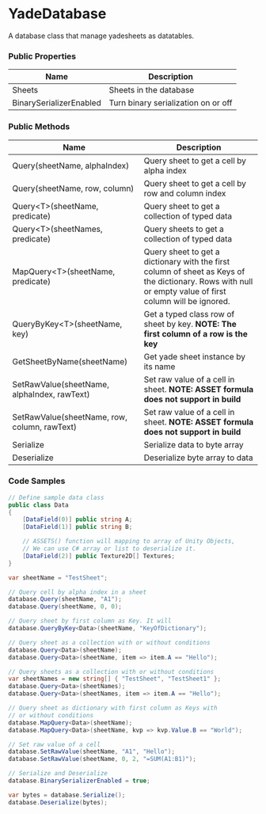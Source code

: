 # YadeDatabase

A database class that manage yadesheets as datatables.

### Public Properties

|Name| Description|
|---|---|
|Sheets|Sheets in the database |
|BinarySerializerEnabled| Turn binary serialization on or off |

### Public Methods

|Name| Description|
|---|---|
| Query(sheetName, alphaIndex) | Query sheet to get a cell by alpha index |
| Query(sheetName, row, column) | Query sheet to get a cell by row and column index |
| Query\<T\>(sheetName, predicate)| Query sheet to get a collection of typed data |
| Query\<T\>(sheetNames, predicate) | Query sheets to get a collection of typed data |
| MapQuery\<T\>(sheetName, predicate) | Query sheet to get a dictionary with the first column of sheet as Keys of the dictionary. Rows with null or empty value of first column will be ignored. |
| QueryByKey\<T\>(sheetName, key) | Get a typed class row of sheet by key. **NOTE: The first column of a row is the key** |
| GetSheetByName(sheetName) | Get yade sheet instance by its name |
| SetRawValue(sheetName, alphaIndex, rawText) | Set raw value of a cell in sheet. **NOTE: ASSET formula does not support in build** |
| SetRawValue(sheetName, row, column, rawText)| Set raw value of a cell in sheet. **NOTE: ASSET formula does not support in build** |
| Serialize | Serialize data to byte array |
| Deserialize | Deserialize byte array to data |

### Code Samples

```csharp
// Define sample data class
public class Data
{
    [DataField(0)] public string A;
    [DataField(1)] public string B;

    // ASSETS() function will mapping to array of Unity Objects,
    // We can use C# array or list to deserialize it.
    [DataField(2)] public Texture2D[] Textures;
}

var sheetName = "TestSheet";

// Query cell by alpha index in a sheet
database.Query(sheetName, "A1");
database.Query(sheetName, 0, 0);

// Query sheet by first column as Key. It will
database.QueryByKey<Data>(sheetName, "KeyOfDictionary");

// Query sheet as a collection with or without conditions
database.Query<Data>(sheetName);
database.Query<Data>(sheetName, item => item.A == "Hello");

// Query sheets as a collection with or without conditions
var sheetNames = new string[] { "TestSheet", "TestSheet1" };
database.Query<Data>(sheetNames);
database.Query<Data>(sheetNames, item => item.A == "Hello");

// Query sheet as dictionary with first column as Keys with
// or without conditions
database.MapQuery<Data>(sheetName);
database.MapQuery<Data>(sheetName, kvp => kvp.Value.B == "World");

// Set raw value of a cell
database.SetRawValue(sheetName, "A1", "Hello");
database.SetRawValue(sheetName, 0, 2, "=SUM(A1:B1)");

// Serialize and Deserialize
database.BinarySerializerEnabled = true;

var bytes = database.Serialize();
database.Deserialize(bytes);
```